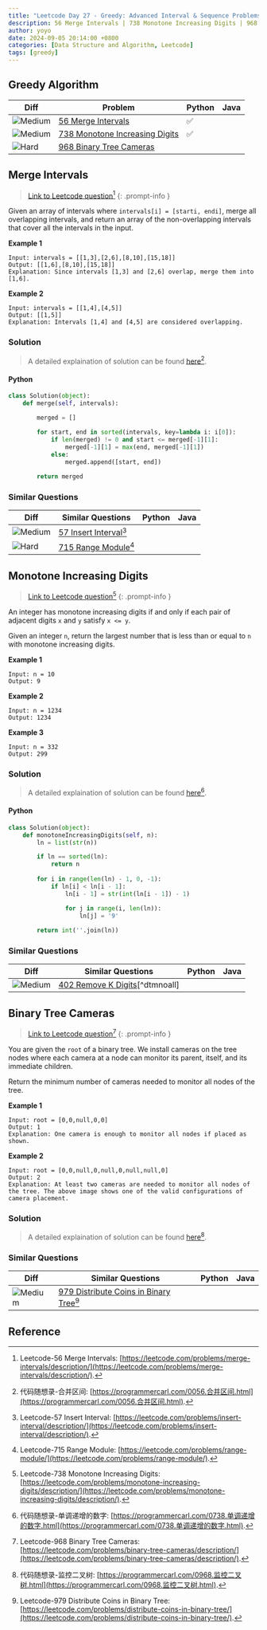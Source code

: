 ```yaml
---
title: "Leetcode Day 27 - Greedy: Advanced Interval & Sequence Problems"
description: 56 Merge Intervals | 738 Monotone Increasing Digits | 968 Binary Tree Cameras
author: yoyo
date: 2024-09-05 20:14:00 +0800
categories: [Data Structure and Algorithm, Leetcode]
tags: [greedy]
---
```


## Greedy Algorithm

| Diff                                                                                                | Problem                                                                                 | Python | Java |
|-----------------------------------------------------------------------------------------------------|-----------------------------------------------------------------------------------------|--------|------|
| ![Medium](https://img.shields.io/badge/Medium-yellow)                                               | [56 Merge Intervals](#merge-intervals)                                                       |✅      |        |
| ![Medium](https://img.shields.io/badge/Medium-yellow)                                               | [738 Monotone Increasing Digits](#monotone-increasing-digits)                             |✅      |        |
| ![Hard](https://img.shields.io/badge/Hard-red)                                              | [968 Binary Tree Cameras](#binary-tree-cameras)                                                    |        |        |


## Merge Intervals

> [Link to Leetcode question](https://leetcode.com/problems/merge-intervals/description/)[^mi]
{: .prompt-info }

Given an array of intervals where `intervals[i] = [starti, endi]`, merge all overlapping intervals, and return an array of the non-overlapping intervals that cover all the intervals in the input.

**Example 1**

```
Input: intervals = [[1,3],[2,6],[8,10],[15,18]]
Output: [[1,6],[8,10],[15,18]]
Explanation: Since intervals [1,3] and [2,6] overlap, merge them into [1,6].
```

**Example 2**

```
Input: intervals = [[1,4],[4,5]]
Output: [[1,5]]
Explanation: Intervals [1,4] and [4,5] are considered overlapping.
```

### Solution

> A detailed explaination of solution can be found [here](https://programmercarl.com/0056.合并区间.html)[^miSolution].

#### Python

```python
class Solution(object):
    def merge(self, intervals):

        merged = []

        for start, end in sorted(intervals, key=lambda i: i[0]):
            if len(merged) != 0 and start <= merged[-1][1]:
                merged[-1][1] = max(end, merged[-1][1])
            else:
                merged.append([start, end])
        
        return merged
```



### Similar Questions

| Diff                                                                                                 | Similar Questions                                                                                       | Python | Java |
|------------------------------------------------------------------------------------------------------|---------------------------------------------------------------------------------------------------------|--------|------|
| ![Medium](https://img.shields.io/badge/Medium-yellow)                                                | [57 Insert Interval](https://leetcode.com/problems/insert-interval/description/)[^ii] |        |      |
| ![Hard](https://img.shields.io/badge/Hard-red)                                                       | [715 Range Module](https://leetcode.com/problems/range-module/)[^rm]          |        |      |


## Monotone Increasing Digits

> [Link to Leetcode question](https://leetcode.com/problems/monotone-increasing-digits/description/)[^mid]
{: .prompt-info }

An integer has monotone increasing digits if and only if each pair of adjacent digits `x` and `y` satisfy `x <= y`.

Given an integer `n`, return the largest number that is less than or equal to `n` with monotone increasing digits.

**Example 1**

```
Input: n = 10
Output: 9
```

**Example 2**

```
Input: n = 1234
Output: 1234
```

**Example 3**

```
Input: n = 332
Output: 299
```

### Solution

> A detailed explaination of solution can be found [here](https://programmercarl.com/0738.单调递增的数字.html)[^midSolution].

#### Python

```python
class Solution(object):
    def monotoneIncreasingDigits(self, n):
        ln = list(str(n))

        if ln == sorted(ln):
            return n
        
        for i in range(len(ln) - 1, 0, -1):
            if ln[i] < ln[i - 1]:
                ln[i - 1] = str(int(ln[i - 1]) - 1)

                for j in range(i, len(ln)):
                    ln[j] = '9'
        
        return int(''.join(ln))
```


### Similar Questions

| Diff                                                                                                 | Similar Questions                                                                                       | Python | Java |
|------------------------------------------------------------------------------------------------------|---------------------------------------------------------------------------------------------------------|--------|------|
| ![Medium](https://img.shields.io/badge/Medium-yellow)                                                | [402 Remove K Digits](https://leetcode.com/problems/remove-k-digits/)[^dtmnoall] |        |      |


## Binary Tree Cameras

> [Link to Leetcode question](https://leetcode.com/problems/binary-tree-cameras/description/)[^btc]
{: .prompt-info }

You are given the `root` of a binary tree. We install cameras on the tree nodes where each camera at a node can monitor its parent, itself, and its immediate children.

Return the minimum number of cameras needed to monitor all nodes of the tree. 

**Example 1**

[image]: binary-tree-cameras-example-1

```
Input: root = [0,0,null,0,0]
Output: 1
Explanation: One camera is enough to monitor all nodes if placed as shown.
```

**Example 2**

[image]: binary-tree-cameras-example-1

```
Input: root = [0,0,null,0,null,0,null,null,0]
Output: 2
Explanation: At least two cameras are needed to monitor all nodes of the tree. The above image shows one of the valid configurations of camera placement.
```

### Solution

> A detailed explaination of solution can be found [here](https://programmercarl.com/0968.监控二叉树.html)[^btcSolution].



### Similar Questions

| Diff                                                                                                 | Similar Questions                                                                                       | Python | Java |
|------------------------------------------------------------------------------------------------------|---------------------------------------------------------------------------------------------------------|--------|------|
| ![Medium](https://img.shields.io/badge/Medium-yellow)                                                | [979 Distribute Coins in Binary Tree](https://leetcode.com/problems/distribute-coins-in-binary-tree/)[^dcibt] |        |      |



## Reference
[^mi]:Leetcode-56 Merge Intervals: [https://leetcode.com/problems/merge-intervals/description/](https://leetcode.com/problems/merge-intervals/description/).
[^miSolution]:代码随想录-合并区间: [https://programmercarl.com/0056.合并区间.html](https://programmercarl.com/0056.合并区间.html).
[^ii]: Leetcode-57 Insert Interval: [https://leetcode.com/problems/insert-interval/description/](https://leetcode.com/problems/insert-interval/description/).
[^rm]: Leetcode-715 Range Module: [https://leetcode.com/problems/range-module/](https://leetcode.com/problems/range-module/).
[^mid]:Leetcode-738 Monotone Increasing Digits: [https://leetcode.com/problems/monotone-increasing-digits/description/](https://leetcode.com/problems/monotone-increasing-digits/description/).
[^midSolution]:代码随想录-单调递增的数字: [https://programmercarl.com/0738.单调递增的数字.html](https://programmercarl.com/0738.单调递增的数字.html).
[^btc]:Leetcode-968 Binary Tree Cameras: [https://leetcode.com/problems/binary-tree-cameras/description/](https://leetcode.com/problems/binary-tree-cameras/description/).
[^btcSolution]:代码随想录-监控二叉树: [https://programmercarl.com/0968.监控二叉树.html](https://programmercarl.com/0968.监控二叉树.html).
[^dcibt]:Leetcode-979 Distribute Coins in Binary Tree: [https://leetcode.com/problems/distribute-coins-in-binary-tree/](https://leetcode.com/problems/distribute-coins-in-binary-tree/).
[^rkd]:Leetcode-402 Remove K Digits: [https://leetcode.com/problems/remove-k-digits/](https://leetcode.com/problems/remove-k-digits/).

